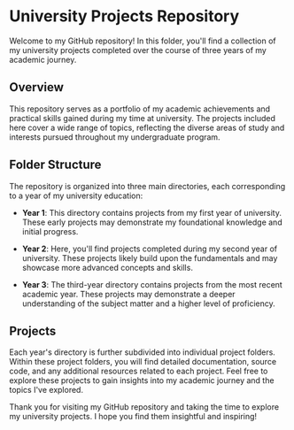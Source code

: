 # University Projects Repository

Welcome to my GitHub repository! In this folder, you'll find a collection of my university projects completed over the course of three years of my academic journey.

## Overview

This repository serves as a portfolio of my academic achievements and practical skills gained during my time at university. The projects included here cover a wide range of topics, reflecting the diverse areas of study and interests pursued throughout my undergraduate program.

## Folder Structure

The repository is organized into three main directories, each corresponding to a year of my university education:

- **Year 1**: This directory contains projects from my first year of university. These early projects may demonstrate my foundational knowledge and initial progress.

- **Year 2**: Here, you'll find projects completed during my second year of university. These projects likely build upon the fundamentals and may showcase more advanced concepts and skills.

- **Year 3**: The third-year directory contains projects from the most recent academic year. These projects may demonstrate a deeper understanding of the subject matter and a higher level of proficiency.

## Projects

Each year's directory is further subdivided into individual project folders. Within these project folders, you will find detailed documentation, source code, and any additional resources related to each project. Feel free to explore these projects to gain insights into my academic journey and the topics I've explored.

Thank you for visiting my GitHub repository and taking the time to explore my university projects. I hope you find them insightful and inspiring!
